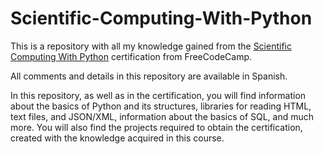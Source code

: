 # Scientific-Computing-With-Python 

This is a repository with all my knowledge gained from the [Scientific Computing With Python](https://www.freecodecamp.org/learn/scientific-computing-with-python/) certification from FreeCodeCamp.

All comments and details in this repository are available in Spanish.

In this repository, as well as in the certification, you will find information about the basics of Python and its structures, libraries for reading HTML, text files, and JSON/XML, information about the basics of SQL, and much more. You will also find the projects required to obtain the certification, created with the knowledge acquired in this course.
